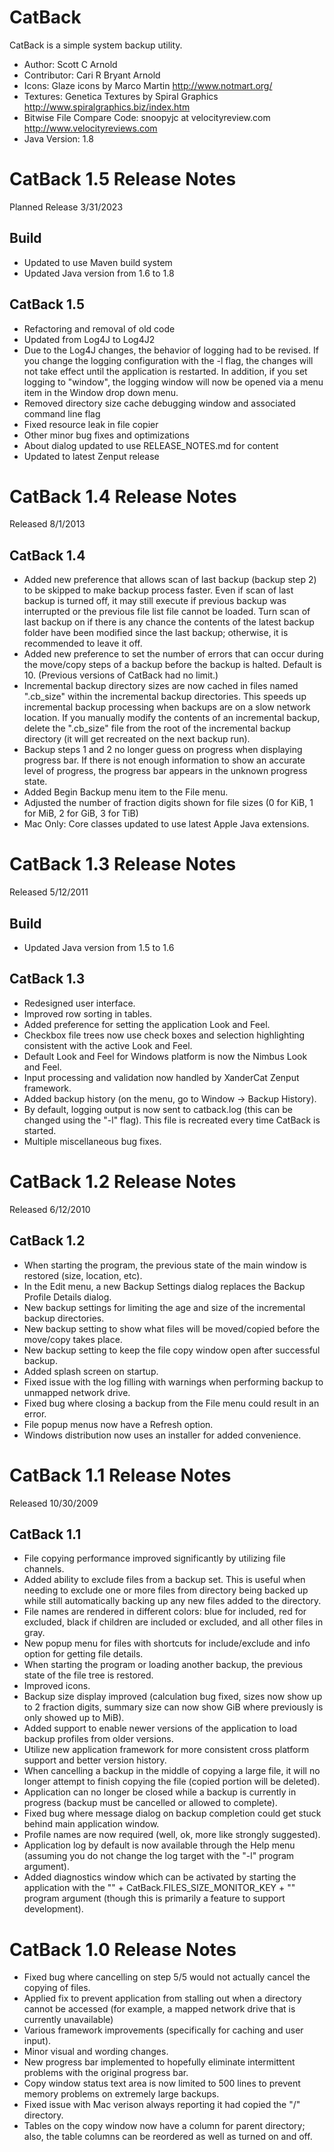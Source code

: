 # CatBack

CatBack is a simple system backup utility.

+ Author: Scott C Arnold
+ Contributor: Cari R Bryant Arnold
+ Icons: Glaze icons by Marco Martin http://www.notmart.org/
+ Textures: Genetica Textures by Spiral Graphics http://www.spiralgraphics.biz/index.htm
+ Bitwise File Compare Code: snoopyjc at velocityreview.com http://www.velocityreviews.com
+ Java Version: 1.8

# CatBack 1.5 Release Notes
Planned Release 3/31/2023
## Build
+ Updated to use Maven build system
+ Updated Java version from 1.6 to 1.8

## CatBack 1.5
+ Refactoring and removal of old code
+ Updated from Log4J to Log4J2
+ Due to the Log4J changes, the behavior of logging had to be revised. If you change the logging configuration with the -l flag, the changes will not take effect until the application is restarted.  In addition, if you set logging to "window", the logging window will now be opened via a menu item in the Window drop down menu.
+ Removed directory size cache debugging window and associated command line flag
+ Fixed resource leak in file copier
+ Other minor bug fixes and optimizations
+ About dialog updated to use RELEASE_NOTES.md for content
+ Updated to latest Zenput release

# CatBack 1.4 Release Notes
Released 8/1/2013
## CatBack 1.4
+ Added new preference that allows scan of last backup (backup step 2) to be skipped to make backup process faster.  Even if scan of last backup is turned off, it may still execute if previous backup was interrupted or the previous file list file cannot be loaded.  Turn scan of last backup on if there is any chance the contents of the latest backup folder have been modified since the last backup; otherwise, it is recommended to leave it off.
+ Added new preference to set the number of errors that can occur during the move/copy steps of a backup before the backup is halted.  Default is 10. (Previous versions of CatBack had no limit.)
+ Incremental backup directory sizes are now cached in files named \".cb_size\" within the incremental backup directories.  This speeds up incremental backup processing when backups are on a slow network location.  If you manually modify the contents of an incremental backup, delete the \".cb_size\" file from the root of the incremental backup directory (it will get recreated on the next backup run).
+ Backup steps 1 and 2 no longer guess on progress when displaying progress bar.  If there is not enough information to show an accurate level of progress, the progress bar appears in the unknown progress state.
+ Added Begin Backup menu item to the File menu.
+ Adjusted the number of fraction digits shown for file sizes (0 for KiB, 1 for MiB, 2 for GiB, 3 for TiB)
+ Mac Only:  Core classes updated to use latest Apple Java extensions.

# CatBack 1.3 Release Notes
Released 5/12/2011
## Build
+ Updated Java version from 1.5 to 1.6

## CatBack 1.3
+ Redesigned user interface.
+ Improved row sorting in tables.
+ Added preference for setting the application Look and Feel.
+ Checkbox file trees now use check boxes and selection highlighting consistent with the active Look and Feel.
+ Default Look and Feel for Windows platform is now the Nimbus Look and Feel.
+ Input processing and validation now handled by XanderCat Zenput framework.
+ Added backup history (on the menu, go to Window -> Backup History).
+ By default, logging output is now sent to catback.log (this can be changed using the \"-l\" flag).  This file is recreated every time CatBack is started.
+ Multiple miscellaneous bug fixes.

# CatBack 1.2 Release Notes
Released 6/12/2010
## CatBack 1.2
+ When starting the program, the previous state of the main window is restored (size, location, etc).
+ In the Edit menu, a new Backup Settings dialog replaces the Backup Profile Details dialog.
+ New backup settings for limiting the age and size of the incremental backup directories.
+ New backup setting to show what files will be moved/copied before the move/copy takes place.
+ New backup setting to keep the file copy window open after successful backup.
+ Added splash screen on startup.
+ Fixed issue with the log filling with warnings when performing backup to unmapped network drive.
+ Fixed bug where closing a backup from the File menu could result in an error.
+ File popup menus now have a Refresh option.
+ Windows distribution now uses an installer for added convenience.

# CatBack 1.1 Release Notes
Released 10/30/2009
## CatBack 1.1
+ File copying performance improved significantly by utilizing file channels.
+ Added ability to exclude files from a backup set.  This is useful when needing to exclude one or more files from directory being backed up while still automatically backing up any new files added to the directory.
+ File names are rendered in different colors:  blue for included, red for excluded, black if children are included or excluded, and all other files in gray.
+ New popup menu for files with shortcuts for include/exclude and info option for getting file details.
+ When starting the program or loading another backup, the previous state of the file tree is restored.
+ Improved icons.
+ Backup size display improved (calculation bug fixed, sizes now show up to 2 fraction digits, summary size can now show GiB where previously is only showed up to MiB).
+ Added support to enable newer versions of the application to load backup profiles from older versions.
+ Utilize new application framework for more consistent cross platform support and better version history.
+ When cancelling a backup in the middle of copying a large file, it will no longer attempt to finish copying the file (copied portion will be deleted).
+ Application can no longer be closed while a backup is currently in progress (backup must be cancelled or allowed to complete).
+ Fixed bug where message dialog on backup completion could get stuck behind main application window.
+ Profile names are now required (well, ok, more like strongly suggested).
+ Application log by default is now available through the Help menu (assuming you do not change the log target with the \"-l\" program argument).
+ Added diagnostics window which can be activated by starting the application with the \"" + CatBack.FILES_SIZE_MONITOR_KEY + "\" program argument (though this is primarily a feature to support development).

# CatBack 1.0 Release Notes

+ Fixed bug where cancelling on step 5/5 would not actually cancel the copying of files.
+ Applied fix to prevent application from stalling out when a directory cannot be accessed (for example, a mapped network drive that is currently unavailable)
+ Various framework improvements (specifically for caching and user input).
+ Minor visual and wording changes.
+ New progress bar implemented to hopefully eliminate intermittent problems with the original progress bar.
+ Copy window status text area is now limited to 500 lines to prevent memory problems on extremely large backups.
+ Fixed issue with Mac verison always reporting it had copied the \"/\" directory.
+ Tables on the copy window now have a column for parent directory; also, the table columns can be reordered as well as turned on and off.
